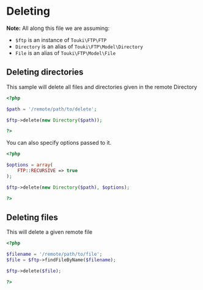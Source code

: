 # Deleting

**Note:** All along this file we are assuming:

 * `$ftp` is an instance of `Touki\FTP\FTP`
 * `Directory` is an alias of `Touki\FTP\Model\Directory`
 * `File` is an alias of `Touki\FTP\Model\File`

## Deleting directories

This sample will delete all files and directories given in the remote Directory

```php
<?php

$path = '/remote/path/to/delete';

$ftp->delete(new Directory($path));

?>
```

You can also specify options passed to it.

```php
<?php

$options = array(
    FTP::RECURSIVE => true
);

$ftp->delete(new Directory($path), $options);

?>
```

## Deleting files

This will delete a given remote file

```php
<?php

$filename = '/remote/path/to/file';
$file = $ftp->findFileByName($filename);

$ftp->delete($file);

?>
```
